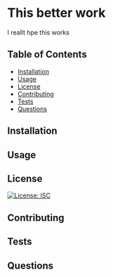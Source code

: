 # This better work

I reallt hpe this works

## Table of Contents
* [Installation](#installation)
* [Usage](#usage)
* [License](#license)
* [Contributing](#contributing)
* [Tests](#tests)
* [Questions](#questions)


## Installation

## Usage

## License
[![License: ISC](https://img.shields.io/badge/License-ISC-blue.svg)](https://opensource.org/licenses/ISC)

## Contributing

## Tests

## Questions

